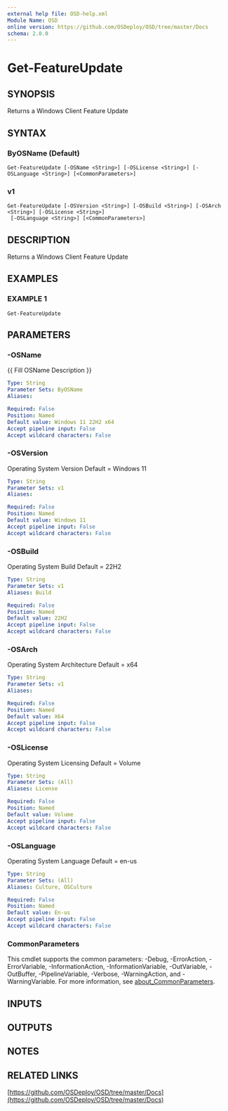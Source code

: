 ```yaml
---
external help file: OSD-help.xml
Module Name: OSD
online version: https://github.com/OSDeploy/OSD/tree/master/Docs
schema: 2.0.0
---
```


# Get-FeatureUpdate

## SYNOPSIS
Returns a Windows Client Feature Update

## SYNTAX

### ByOSName (Default)
```
Get-FeatureUpdate [-OSName <String>] [-OSLicense <String>] [-OSLanguage <String>] [<CommonParameters>]
```

### v1
```
Get-FeatureUpdate [-OSVersion <String>] [-OSBuild <String>] [-OSArch <String>] [-OSLicense <String>]
 [-OSLanguage <String>] [<CommonParameters>]
```

## DESCRIPTION
Returns a Windows Client Feature Update

## EXAMPLES

### EXAMPLE 1
```
Get-FeatureUpdate
```

## PARAMETERS

### -OSName
{{ Fill OSName Description }}

```yaml
Type: String
Parameter Sets: ByOSName
Aliases:

Required: False
Position: Named
Default value: Windows 11 22H2 x64
Accept pipeline input: False
Accept wildcard characters: False
```

### -OSVersion
Operating System Version
Default = Windows 11

```yaml
Type: String
Parameter Sets: v1
Aliases:

Required: False
Position: Named
Default value: Windows 11
Accept pipeline input: False
Accept wildcard characters: False
```

### -OSBuild
Operating System Build
Default = 22H2

```yaml
Type: String
Parameter Sets: v1
Aliases: Build

Required: False
Position: Named
Default value: 22H2
Accept pipeline input: False
Accept wildcard characters: False
```

### -OSArch
Operating System Architecture
Default = x64

```yaml
Type: String
Parameter Sets: v1
Aliases:

Required: False
Position: Named
Default value: X64
Accept pipeline input: False
Accept wildcard characters: False
```

### -OSLicense
Operating System Licensing
Default = Volume

```yaml
Type: String
Parameter Sets: (All)
Aliases: License

Required: False
Position: Named
Default value: Volume
Accept pipeline input: False
Accept wildcard characters: False
```

### -OSLanguage
Operating System Language
Default = en-us

```yaml
Type: String
Parameter Sets: (All)
Aliases: Culture, OSCulture

Required: False
Position: Named
Default value: En-us
Accept pipeline input: False
Accept wildcard characters: False
```

### CommonParameters
This cmdlet supports the common parameters: -Debug, -ErrorAction, -ErrorVariable, -InformationAction, -InformationVariable, -OutVariable, -OutBuffer, -PipelineVariable, -Verbose, -WarningAction, and -WarningVariable. For more information, see [about_CommonParameters](http://go.microsoft.com/fwlink/?LinkID=113216).

## INPUTS

## OUTPUTS

## NOTES

## RELATED LINKS

[https://github.com/OSDeploy/OSD/tree/master/Docs](https://github.com/OSDeploy/OSD/tree/master/Docs)

